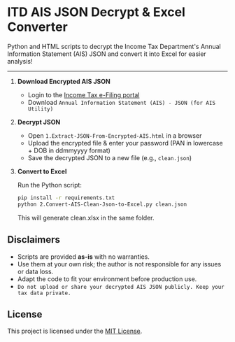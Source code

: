 # ITD AIS JSON Decrypt & Excel Converter

Python and HTML scripts to decrypt the Income Tax Department's Annual Information Statement (AIS) JSON and convert it into Excel for easier analysis!

---

1. **Download Encrypted AIS JSON**  
   - Login to the [Income Tax e-Filing portal](https://eportal.incometax.gov.in/)  
   - Download `Annual Information Statement (AIS) - JSON (for AIS Utility)`

2. **Decrypt JSON**  
   - Open `1.Extract-JSON-From-Encrypted-AIS.html` in a browser  
   - Upload the encrypted file & enter your password (PAN in lowercase + DOB in ddmmyyyy format)  
   - Save the decrypted JSON to a new file (e.g., `clean.json`) 

3. **Convert to Excel**
   
   Run the Python script:
   ```bash
   pip install -r requirements.txt
   python 2.Convert-AIS-Clean-Json-to-Excel.py clean.json
   ```
   This will generate clean.xlsx in the same folder.

## Disclaimers

- Scripts are provided **as-is** with no warranties.  
- Use them at your own risk; the author is not responsible for any issues or data loss.  
- Adapt the code to fit your environment before production use.
- `Do not upload or share your decrypted AIS JSON publicly. Keep your tax data private.`

## License
This project is licensed under the [MIT License](LICENSE).  
